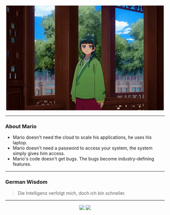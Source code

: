 <p align="center">
  <img src="assets/maomao.gif" />
</p>

---

### About Mario
- Mario doesn't need the cloud to scale his applications, he uses his laptop.
- Mario doesn't need a password to access your system, the system simply gives him access.
- Mario's code doesn't get bugs. The bugs become industry-defining features.

---

### German Wisdom
> Die Intelligenz verfolgt mich, doch ich bin schneller.

---

<p align="center">
  <a>
    <img height="180em" src="https://github-readme-stats-eight-theta.vercel.app/api?username=Torfkopp&show_icons=true&theme=dark&include_all_commits=true&count_private=true"/>
  </a>
  <a href="https://github.com/Torfkopp?tab=repositories">
    <img height="180em" src="https://github-readme-stats-eight-theta.vercel.app/api/top-langs/?username=torfkopp&layout=compact&theme=dark&langs_count=8&hide=java"/>
  </a>
</p>

